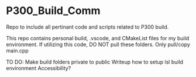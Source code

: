 # P300_Build_Comm
Repo to include all pertinant code and scripts related to P300 build. 

This repo contains personal build, .vscode, and CMakeList files for my build environment. If utilizing this code, DO NOT pull these folders. Only pull/copy main.cpp

TO DO:
Make build folders private to public
Writeup how to setup lsl build environment
Accessibility?
